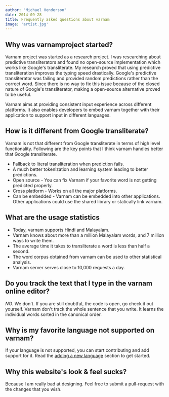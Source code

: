 ```yaml
---
author: "Michael Henderson"
date: 2014-09-28
title: Frequently asked questions about varnam
image: 'artist.jpg'
---
```


## Why was varnamproject started?

Varnam project was started as a research project. I was researching about predictive transliterators and found no open-source implementation which works like Google's transliterate. My research proved that using predictive transliteration improves the typing speed drastically. Google's predictive transliterator was failing and provided random predictions rather than the correct word. Since there is no way to fix this issue because of the closed nature of Google's transliterator, making a open-source alternative proved to be useful.

Varnam aims at providing consistent input experience across different platforms. It also enables developers to embed varnam together with their application to support input in different languages.

## How is it different from Google transliterate?

Varnam is not that different from Google transliterate in terms of high level functionality. Following are the key points that I think varnam handles better that Google transliterate.

* Fallback to literal transliteration when prediction fails.
* A much better tokenization and learning system leading to better predictions.
* Open source - You can fix Varnam if your favorite word is not getting predicted properly.
* Cross platform - Works on all the major platforms.
* Can be embedded - Varnam can be embedded into other applications. Other applications could use the shared library or statically link varnam.

## What are the usage statistics

* Today, varnam supports Hindi and Malayalam. 
* Varnam knows about more than a million Malayalam words, and 7 million ways to write them.
* The average time it takes to transliterate a word is less than half a second.
* The word corpus obtained from varnam can be used to other statistical analysis.
* Varnam server serves close to 10,000 requests a day.

## Do you track the text that I type in the varnam online editor?

*NO*. We don't. If you are still doubtful, the code is open, go check it out yourself.  Varnam don't track the whole sentence that you write. It learns the individual words sorted in the canonical order. 

## Why is my favorite language not supported on varnam?

If your language is not supported, you can start contributing and add support for it. Read the [adding a new language](/docs/adding-a-new-language) section to get started.

## Why this website's look & feel sucks?

Because I am really bad at designing. Feel free to submit a pull-request with the changes that you wish.
